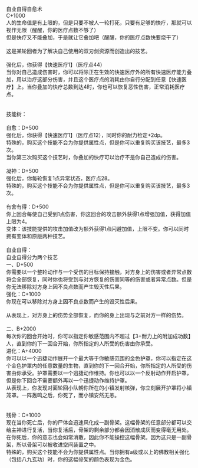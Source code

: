<title>自业自得自愈术</title>
<meta name="GENERATOR" content="WinCHM">
<meta http-equiv="Content-Type" content="text/html; charset=gb2312">
<br>
<br>自业自得自愈术 
<br>C+1000 
<br>人的生命值是有上限的，但是只要不被人一轮打死，只要有足够的快疗，那就可以视作无限（醒醒，你的医疗点数不够了） 
<br>但是快疗又不能叠加，于是就让它叠加吧（醒醒，你的医疗点数快要烧干了） 
<br>
<br>这是某轮回者为了解决自己使用的双刃剑资源而创造出的技艺。 
<br>
<br>强化后，你获得【快速医疗1】（医疗点44） 
<br>当你对自己造成伤害时，你可以将除正在生效的快速医疗外的所有快速医疗能力叠加，用以治疗这部分伤害，并且这个医疗点的消耗由你自行分配到任意【快速医疗】上。当你叠加的快疗总数到达4时，你也可以恢复恶性伤害，正常消耗医疗点。 
<br>
<br>
<br>技能树： 
<br>
<br>自愈：D+500 
<br>强化后，你获得【快速医疗1】（医疗点12），同时你的耐力检定+2dp。 
<br>特殊的，购买这个技能不会为你提供属性点，但是你可以重复购买该技艺，最多3次。
<br>当你第三次购买这个技艺时，你叠加的快疗可以治疗不是你自己造成的伤害。 
<br>
<br>凝神：D+500 
<br>强化后，你每轮恢复1点异常状态，医疗点28。 
<br>特殊的，购买这个技能不会为你提供属性点，但是你可以重复购买该技艺，最多3次。 
<br>
<br>有舍有得：D+500 
<br>你上回合每使自己受到1点伤害，你这回合的攻击额外获得1点增强加值，获得加值上限为4。 
<br>变体：该技能提供的攻击加值改为额外获得1点闪避加值，上限不变。你可以同时拥有变体和原版两种技艺。 
<br>
<br>自业自得： 
<br>自业自得分为两个技艺 
<br>一、D+500 
<br>你需要以一个整轮动作与一个受伤的目标保持接触，对方身上的伤害或者异常点数将会全部恢复，同时你也将受到与对方恢复的伤害同等的伤害或者异常点数。但是你无法移除对方身上因不良点数而产生毁灭性后果。 
<br>强化：C+1000 
<br>你现在可以移除对方身上因不良点数而产生的毁灭性后果。 
<br>
<br>从表现上，对方身上的伤势全部恢复，而你的身上出现与之前对方一样的伤势。 
<br>
<br>二、B+2000 
<br>每次你的回合开始时，你可以指定你敏感范围内不超过【3+耐力上的附加成功数】人，直到你的下一回合开始，你所指定的人所受的伤害由你承受。 
<br>进化：A+4000 
<br>你可以以一个迅捷动作展开一个最大等于你敏感范围的金色护罩，你可以指定在这个金色护罩内的任意数量的生物，直到你的下一回合开始，你所指定的人所受的伤害由你承受。护罩需要以一个迅捷动作维持。你也可以以一个反射动作开启护罩，但是你下回合不需要额外再以一个迅捷动作维持护罩。 
<br>从表现上，你发现对面轮回小队朝你所在的小镇发射核弹，你立刻展开护罩将小镇笼罩。一阵轰鸣之后，你死了，而小镇安然无恙。 
<br>
<br>
<br>残骨：C+1000 
<br>现在当你死亡后，你的尸体会迅速风化成一副骨架。这幅骨架的任意部分都可以交给主神进行复活，当你复活后，骨架的剩余部分都会因消散成灰而变得毫无用处。在你死后，你的意志也会如常消散，因此你不能操控这幅骨架。因为这只是一副骨架，所以骨架可以被收进空间装置之中。 
<br>特殊的，购买这个技能不会为你提供属性点。当你拥有a级或以上的佛教相关强化（包括八九玄功）时，你的这幅骨架的颜色表现为金色。 
<br>